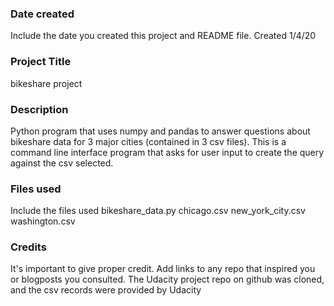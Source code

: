 ### Date created
Include the date you created this project and README file.
Created 1/4/20

### Project Title
bikeshare project


### Description
Python program that uses numpy and pandas to answer questions about bikeshare data
for 3 major cities (contained in 3 csv files). This is a command line interface
program that asks for user input to create the query against the csv selected.

### Files used
Include the files used
bikeshare_data.py
chicago.csv
new_york_city.csv
washington.csv


### Credits
It's important to give proper credit. Add links to any repo that inspired you or blogposts you consulted.
The Udacity project repo on github was cloned, and the csv records were provided by
Udacity
